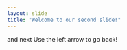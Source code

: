 ```yaml
---
layout: slide
title: "Welcome to our second slide!"
---
```

and next
Use the left arrow to go back!
